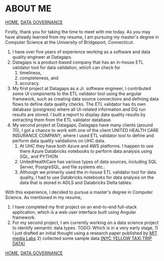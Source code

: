 # ABOUT ME

<!-- TOC -->
[HOME](https://github.com/bathai420/interview_data_quality/tree/main), 
[DATA GOVERNANCE](https://github.com/bathai420/interview_data_quality/blob/main/DataGovernance/README.md)

Firstly, thank you for taking the time to meet with me today. As you may have already learned from my resume, I am pursuing my master's degree in Computer Science at the University of Bridgeport, Connecticut.

1) I have over five years of experience working as a software and data quality engineer at Datagaps.
2) Datagaps is a product-based company that has an in-house ETL validator tool for data validation, which can check for
   1) timeliness,
   2) completeness, and
   3) accuracy.
3) My first project at Datagaps as a Jr. software engineer, I contributed some UI components to the ETL validator tool using the angular framework, such as creating data source connections and defining data flows to define data quality checks. The ETL validator has its own database (postgress) where all UI-related information and DQ run results are stored. I built a report to display data quality results by extracting them from the ETL validator database.
4) My second project at Datagaps, Datagaps have many clients (around 70), I got a chance to work with one of the client UNITED HEALTH CARE INSURANCE COMPANY, where I used ETL validator tool  to define and perform data quality validations on UHC data.
   1) At UHC they have both Azure and AWS platforms. I happen to use there Azure Databricks notebooks to perform data analysis using SQL, and PYTHON
   2) UnitedHealthCare has various types of data sources, including SQL Server, PostgreSQL, and file systems etc..
   3) Although we primarily used the in-house ETL validator tool for data quality, I had to use Databricks notebooks for data analysis on the data that is stored in ADLS and Databricks Delta tables.

With this experience, I decided to pursue a master's degree in Computer Science. As mentioned in my resume,
1) I have completed my first project on an end-to-end full-stack application, which is a web user interface built using Angular framework.
2) For my second project, I am currently working on a data science project to identify semantic data types. TODO: Which is in a very early stage, 1) I just drafted an initial thought using a research paper published by [MIT media Labs](https://sherlock.media.mit.edu/) 2) collected some sample data [(NYC YELLOW TAXI TRIP DATA)](https://www.nyc.gov/site/tlc/about/tlc-trip-record-data.page)

[HOME](https://github.com/bathai420/interview_data_quality/tree/main), 
[DATA GOVERNANCE](https://github.com/bathai420/interview_data_quality/blob/main/DataGovernance/README.md)
